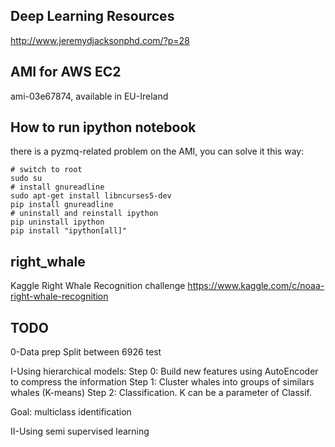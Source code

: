 ## Deep Learning Resources
http://www.jeremydjacksonphd.com/?p=28

## AMI for AWS EC2
ami-03e67874, available in EU-Ireland

## How to run ipython notebook
there is a pyzmq-related problem on the AMI, you can solve it this way:
```
# switch to root
sudo su
# install gnureadline
sudo apt-get install libncurses5-dev
pip install gnureadline
# uninstall and reinstall ipython
pip uninstall ipython
pip install "ipython[all]"
```

## right_whale
Kaggle Right Whale Recognition challenge https://www.kaggle.com/c/noaa-right-whale-recognition

## TODO
0-Data prep
Split between 
6926 test

I-Using hierarchical models: 
Step 0: Build new features using AutoEncoder to compress the information
Step 1: Cluster whales into groups of similars whales (K-means)
Step 2: Classification. K can be a parameter of Classif.

Goal: multiclass identification 


II-Using semi supervised learning
